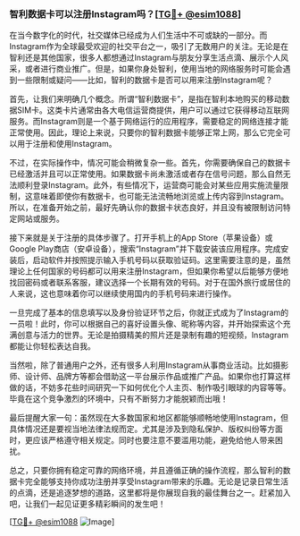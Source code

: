 ### 智利数据卡可以注册Instagram吗？[[TG💪+ @esim1088](https://t.me/s/esim1088)]

在当今数字化的时代，社交媒体已经成为人们生活中不可或缺的一部分。而Instagram作为全球最受欢迎的社交平台之一，吸引了无数用户的关注。无论是在智利还是其他国家，很多人都想通过Instagram与朋友分享生活点滴、展示个人风采，或者进行商业推广。但是，如果你身处智利，使用当地的网络服务时可能会遇到一些限制或疑问——比如，智利的数据卡是否可以用来注册Instagram呢？

首先，让我们来明确几个概念。所谓“智利数据卡”，是指在智利本地购买的移动数据SIM卡。这类卡片通常由各大电信运营商提供，用户可以通过它获得移动互联网服务。而Instagram则是一个基于网络运行的应用程序，需要稳定的网络连接才能正常使用。因此，理论上来说，只要你的智利数据卡能够正常上网，那么它完全可以用于注册和使用Instagram。

不过，在实际操作中，情况可能会稍微复杂一些。首先，你需要确保自己的数据卡已经激活并且可以正常使用。如果数据卡尚未激活或者存在信号问题，那么自然无法顺利登录Instagram。此外，有些情况下，运营商可能会对某些应用实施流量限制，这意味着即使你有数据卡，也可能无法流畅地浏览或上传内容到Instagram。所以，在准备开始之前，最好先确认你的数据卡状态良好，并且没有被限制访问特定网站或服务。

接下来就是关于注册的具体步骤了。打开手机上的App Store（苹果设备）或Google Play商店（安卓设备），搜索“Instagram”并下载安装该应用程序。完成安装后，启动软件并按照提示输入手机号码以获取验证码。这里需要注意的是，虽然理论上任何国家的号码都可以用来注册Instagram，但如果你希望以后能够方便地找回密码或者联系客服，建议选择一个长期有效的号码。对于在国外旅行或居住的人来说，这也意味着你可以继续使用国内的手机号码来进行操作。

一旦完成了基本的信息填写以及身份验证环节之后，你就正式成为了Instagram的一员啦！此时，你可以根据自己的喜好设置头像、昵称等内容，并开始探索这个充满创意与活力的世界。无论是拍摄精美的照片还是录制有趣的短视频，Instagram都能让你轻松表达自我。

当然啦，除了普通用户之外，还有很多人利用Instagram从事商业活动。比如摄影师、设计师、品牌方等都会借助这一平台展示作品或推广产品。如果你也打算这样做的话，不妨多花些时间研究一下如何优化个人主页、制作吸引眼球的内容等等。毕竟在这个竞争激烈的环境中，只有不断努力才能脱颖而出哦！

最后提醒大家一句：虽然现在大多数国家和地区都能够顺畅地使用Instagram，但具体情况还是要视当地法律法规而定。尤其是涉及到隐私保护、版权纠纷等方面时，更应该严格遵守相关规定。同时也要注意不要滥用功能，避免给他人带来困扰。

总之，只要你拥有稳定可靠的网络环境，并且遵循正确的操作流程，那么智利的数据卡完全能够支持你成功注册并享受Instagram带来的乐趣。无论是记录日常生活的点滴，还是追逐梦想的道路，这里都将是你展现自我的最佳舞台之一。赶紧加入吧，让我们一起见证更多精彩瞬间的发生吧！

[[TG💪+ @esim1088](https://t.me/s/esim1088) ![Image](https://i.postimg.cc/4NQfJmqS/Snipaste-2025-05-13-00-14-12.png)]